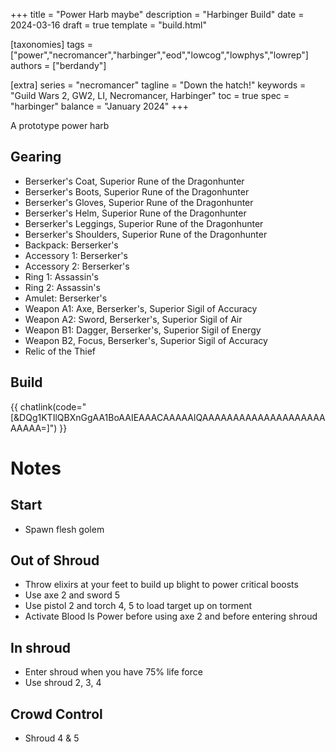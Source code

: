 +++
title = "Power Harb maybe"
description = "Harbinger Build"
date = 2024-03-16
draft = true
template = "build.html"

[taxonomies]
tags = ["power","necromancer","harbinger","eod","lowcog","lowphys","lowrep"]
authors = ["berdandy"]

[extra]
series = "necromancer"
tagline = "Down the hatch!"
keywords = "Guild Wars 2, GW2, LI, Necromancer, Harbinger"
toc = true
spec = "harbinger"
balance = "January 2024"
+++

A prototype power harb

## Gearing

- Berserker's Coat, Superior Rune of the Dragonhunter
- Berserker's Boots, Superior Rune of the Dragonhunter
- Berserker's Gloves, Superior Rune of the Dragonhunter
- Berserker's Helm, Superior Rune of the Dragonhunter
- Berserker's Leggings, Superior Rune of the Dragonhunter
- Berserker's Shoulders, Superior Rune of the Dragonhunter
- Backpack: Berserker's
- Accessory 1: Berserker's
- Accessory 2: Berserker's
- Ring 1: Assassin's
- Ring 2: Assassin's
- Amulet: Berserker's
- Weapon A1: Axe, Berserker's, Superior Sigil of Accuracy
- Weapon A2: Sword, Berserker's, Superior Sigil of Air
- Weapon B1: Dagger, Berserker's, Superior Sigil of Energy
- Weapon B2, Focus, Berserker's, Superior Sigil of Accuracy
- Relic of the Thief

## Build

{{ chatlink(code="[&DQg1KTIlQBXnGgAA1BoAAIEAAACAAAAAlQAAAAAAAAAAAAAAAAAAAAAAAAA=]") }}

# Notes

## Start

- Spawn flesh golem

## Out of Shroud

- Throw elixirs at your feet to build up blight to power critical boosts
- Use axe 2 and sword 5
- Use pistol 2 and torch 4, 5 to load target up on torment
- Activate Blood Is Power before using axe 2 and before entering shroud

## In shroud

- Enter shroud when you have 75% life force
- Use shroud 2, 3, 4

## Crowd Control

- Shroud 4 & 5

